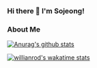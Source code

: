 ### Hi there 👋 I'm Sojeong!

### About Me
<!-- - Blog: [My Github Blog](https://itoggi03.github.io/) -->

[![Anurag's github stats](https://github-readme-stats.vercel.app/api?username=itoggi03&count_private=true&title_color=000000&text_color=323232&show_icons=true&icon_color=e2a76f)](https://github.com/itoggi03)
<!-- [![willianrod's wakatime stats](https://github-readme-stats.vercel.app/api/wakatime?username=itoggi03)](https://github.com/itoggi03) -->
<!-- [![Top Langs](https://github-readme-stats.vercel.app/api/top-langs/?username=itoggi03&layout=compact&title_color=000000&text_color=323232&show_icons=true&icon_color=e2a76f)](https://github.com/itoggi03) -->
<!-- <br> -->
[![willianrod's wakatime stats](https://github-readme-stats.vercel.app/api/wakatime?username=willianrod&layout=compact)](https://github.com/anuraghazra/github-readme-stats)


<!-- [![Readme Card](https://github-readme-stats.vercel.app/api/pin/?username=itoggi03&repo=Green-Fingers)](https://github.com/itoggi03/Green-Fingers.git)
[![Readme Card](https://github-readme-stats.vercel.app/api/pin/?username=itoggi03&repo=Post-IT)](https://github.com/itoggi03/POST-IT.git)
[![Readme Card](https://github-readme-stats.vercel.app/api/pin/?username=itoggi03&repo=Doit)](https://github.com/itoggi03/Doit.git) -->

<!--
**itoggi03/itoggi03** is a ✨ _special_ ✨ repository because its `README.md` (this file) appears on your GitHub profile.

Here are some ideas to get you started:

- 🔭 I’m currently working on ...
- 🌱 I’m currently learning ...
- 👯 I’m looking to collaborate on ...
- 🤔 I’m looking for help with ...
- 💬 Ask me about ...
- 📫 How to reach me: ...
- 😄 Pronouns: ...
- ⚡ Fun fact: ...
-->
